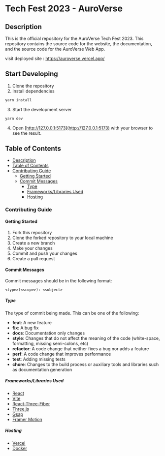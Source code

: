 Tech Fest 2023 - AuroVerse
==========================
## Description
This is the official repository for the AuroVerse Tech Fest 2023. This repository contains the source code for the website, the documentation, and the source code for the AuroVerse Web App.

visit deployed site : https://auroverse.vercel.app/

## Start Developing
1. Clone the repository
2. Install dependencies
```bash
yarn install
```
3. Start the development server
```bash
yarn dev
```
4. Open [http://127.0.0.1:5173](http://127.0.0.1:5173) with your browser to see the result.


## Table of Contents
- [Description](#description)
- [Table of Contents](#table-of-contents)
- [Contributing Guide](#contributing-guide)
  - [Getting Started](#getting-started)
  - [Commit Messages](#commit-messages)
    - [Type](#type)
    - [Frameworks/Libraries Used](#frameworkslibraries-used)
    - [Hosting](#hosting)

### Contributing Guide
#### Getting Started
1. Fork this repository
2. Clone the forked repository to your local machine
3. Create a new branch
4. Make your changes
5. Commit and push your changes
6. Create a pull request

#### Commit Messages
Commit messages should be in the following format:
```
<type>(<scope>): <subject>
```
##### Type
The type of commit being made. This can be one of the following:
- **feat**: A new feature
- **fix**: A bug fix
- **docs**: Documentation only changes
- **style**: Changes that do not affect the meaning of the code (white-space, formatting, missing semi-colons, etc)
- **refactor**: A code change that neither fixes a bug nor adds a feature
- **perf**: A code change that improves performance
- **test**: Adding missing tests
- **chore**: Changes to the build process or auxiliary tools and libraries such as documentation generation

##### Frameworks/Libraries Used
- [React](https://reactjs.org/)
- [Vite](https://vitejs.dev/)
- [React-Three-Fiber]()
- [Three.js ](https://threejs.org/)
- [Gsap](https://greensock.com/gsap/)
- [Framer Motion](https://www.framer.com/motion/)

##### Hosting
- [Vercel](https://www.vercel.com/)
- [Docker](https://www.docker.com/)



